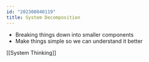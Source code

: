 ```yaml
---
id: "202308040119"
title: System Decomposition
---
```


- Breaking things down into smaller components
- Make things simple so we can understand it better

[[System Thinking]]
